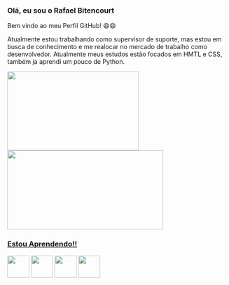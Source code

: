 ### Olá, eu sou o Rafael  Bitencourt
Bem vindo ao meu Perfil GitHub!  😄😄

Atualmente estou trabalhando como supervisor de suporte, mas estou em busca de conhecimento e me realocar no mercado de trabalho como desenvolvedor.
Atualmente meus estudos estão focados em HMTL e CSS, também ja aprendi um pouco de Python. 

<div>
    <a href="https://github.com/RafaelFBitencourt">
    <img height="180em" width="300em" src="https://github-readme-stats.vercel.app/api?username=RafaelFBitencourt&show_icons=true&theme=github_dark&include_all_commits=true&count_private=true"/>
    <img height="180em" width="356em" src="https://github-readme-stats.vercel.app/api/top-langs/?username=RafaelFBitencourt&layout=compact&langs_count=7&theme=github_dark"/>
</div>

### Estou Aprendendo!!

<div style="display: inline-block">
    <img ng-src="https://cdn.jsdelivr.net/gh/devicons/devicon/icons/html5/html5-original.svg" src="https://cdn.jsdelivr.net/gh/devicons/devicon/icons/html5/html5-original.svg" widht="50" height="50">
    <img ng-src="https://cdn.jsdelivr.net/gh/devicons/devicon/icons/css3/css3-original.svg" src="https://cdn.jsdelivr.net/gh/devicons/devicon/icons/css3/css3-original.svg" widht="50" height="50">
    <img ng-src="https://cdn.jsdelivr.net/gh/devicons/devicon/icons/python/python-original.svg" src="https://cdn.jsdelivr.net/gh/devicons/devicon/icons/python/python-original.svg" widht="50" height="50">
    <img ng-src="https://cdn.jsdelivr.net/gh/devicons/devicon/icons/git/git-original.svg" src="https://cdn.jsdelivr.net/gh/devicons/devicon/icons/git/git-original.svg" widht="50" height="50">
</div>


